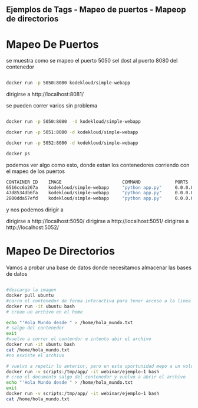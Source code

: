 ## Ejemplos de Tags - Mapeo de puertos - Mapeop de directorios 

# Mapeo De Puertos

se muestra como se mapeo el puerto 5050 sel dost al puerto 8080 del contenedor

```bash

docker run -p 5050:8080 kodekloud/simple-webapp


```

dirigirse a http://localhost:8081/

se pueden correr varios sin problema

```bash

docker run -p 5050:8080  -d kodekloud/simple-webapp

docker run -p 5051:8080 -d kodekloud/simple-webapp

docker run -p 5052:8080 -d kodekloud/simple-webapp

docker ps


```

podemos ver algo como esto, donde estan los contenedores corriendo con el mapeo de los puertos

```bash
CONTAINER ID    IMAGE                       COMMAND             PORTS                       NAMES
6516cc6a267a    kodekloud/simple-webapp     "python app.py"     0.0.0.0:5050->8080/tcp      cool_feynman
47d8534db6fa    kodekloud/simple-webapp     "python app.py"     0.0.0.0:5051->8080/tcp      pedantic_zhukovsky
2800dda57efd    kodekloud/simple-webapp     "python app.py"     0.0.0.0:5052->8080/tcp      competent_diffie

```

y nos podemos dirigir a 

dirigirse a http://localhost:5050/
dirigirse a http://localhost:5051/
dirigirse a http://localhost:5052/

# Mapeo De Directorios

Vamos a probar una base de datos donde necesitamos almacenar las bases de datos

```bash

#descargo la imagen
docker pull ubuntu
#corro el contenedor de forma interactiva para tener acceso a la linea de comandos
docker run -it ubuntu bash
# creao un archivo en el home 

echo "'Hola Mundo desde " > /home/hola_mundo.txt
# salgo del contenedor
exit
#vuelvo a correr el contendor e intento abir el archivo
docker run -it ubuntu bash
cat /home/hola_mundo.txt
#no esxiste el archivo

# vuelvo a repetir lo anterior, pero en esta oportunidad mepo a un volumen en el host
docker run -v scripts:/tmp/app/ -it webinar/ejemplo-1 bash 
# creo el documento salgo del contenedor y vuelvo a abrir el archivo
echo "'Hola Mundo desde " > /home/hola_mundo.txt
exit
docker run -v scripts:/tmp/app/ -it webinar/ejemplo-1 bash 
cat /home/hola_mundo.txt

```
